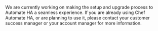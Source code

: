 We are currently working on making the setup and upgrade process to Automate HA a seamless experience. If you are already using Chef Automate HA, or are planning to use it, please contact your customer success manager or your account manager for more information.
